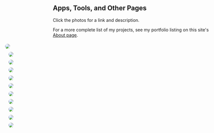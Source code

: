 
<!-- this file is generated by generateMiscGallery.py -->

[//]: # (gen-title: Misc Pages)

[//]: # (gen-keywords: apps, tools, art, javascript, photography)

[//]: # (gen-description: Links to things on this website that are not blog posts or photo galleries.)

[//]: # (gen-meta-end)

## Apps, Tools, and Other Pages

Click the photos for a link and description.

For a more complete list of my projects, see my portfolio listing on this site's <a href="../about/">About page</a>.

<style>
	.img-container {
		padding-top: 1.0rem;
		padding-bottom: 1.0rem;
		border-top: 1px solid #949b96;
	}
	details, details summary {
		display: inline;
	}
	details summary {
		list-style: none;
	}
	details img {
		border-radius: 1.0rem;
		/* the site default padding-top for <image> makes the top rounded corners look wrong */
		/* to fix this, set padding to 0 and use margin-top instead */
		padding: 0;
		margin-top: 0.4rem;
	}
	details > summary::-webkit-details-marker {
		display: none;
	}
	details[open] {
		display: block;
		margin-left: auto;
		margin-right: auto;
		max-width: 100%;
		padding-top: 1.0rem;
		padding-bottom: 1.0rem;
		border-top: 1px solid #949b96;
		border-bottom: 1px solid #949b96;
	}
	#loc {
		word-wrap: break-word;
	}
	.width-resp-50 {
		padding-left: 1.25%;
		padding-right: 1.25%;
		max-width: 45%;
	}
	@media screen and (min-width: 64rem) {
		.width-resp-50 {
			padding-left: 1.25%;
			padding-right: 1.25%;
			max-width: 30%;
		}
	}
	@media screen and (min-width: 104rem) {
		.width-resp-50 {
			padding-left: 1.2%;
			padding-right: 1.2%;
			max-width: 22%;
		}
	}
	.wide-override {
		width: 100%
	}
	@media screen and (min-width: 48rem) {
		.wide-override {
			width: 47rem;
			left: 50%;
			position: relative;
			transform: translateX(-50%);
		}
	}
	@media screen and (min-width: 54rem) {
		.wide-override { width: 52rem; }
	}
	@media screen and (min-width: 64rem) {
		.wide-override { width: 61rem; }
	}
	@media screen and (min-width: 74rem) {
		.wide-override { width: 70rem; }
	}
	@media screen and (min-width: 84rem) {
		.wide-override { width: 80rem; }
	}
	@media screen and (min-width: 94rem) {
		.wide-override { width: 90rem; }
	}
	@media screen and (min-width: 104rem) {
		.wide-override { width: 98rem; }
	}
	.btns {
		margin: 1rem 0;
	}
</style>
<div class="wide-override">

<details class="width-resp-50">
	<summary>
		<img class="width-100" src="../s/img/2024/cascading-bloom-filters-screenshot.png"/>
	</summary>
	<p><a href="../misc/cascading-bloom-filters/">Cascading Bloom Filters</a></p>
	<p>A JavaScript app for playing with cascading bloom filters.</p>
	<p>First published in 2024.</p>
</details>
<details class="width-resp-50">
	<summary>
		<img class="width-100" src="../s/img/2024/click-counter-screenshot.jpg"/>
	</summary>
	<p><a href="../misc/click-counter/">Click Counter</a></p>
	<p>A simple JavaScript app for counting things in photos.</p>
	<p>First published in 2024.</p>
</details>
<details class="width-resp-50">
	<summary>
		<img class="width-100" src="../s/img/2023/6174-screenshot.jpg"/>
	</summary>
	<p><a href="../misc/6174/">6174</a></p>
	<p>
Little JavaScript pages for playing with the <a href="../misc/6174/">4-digit</a> and <a href="../misc/6174/k-digit.html">k-digit</a> Kaprekar Routines.</p>
	<p>First published in 2023.</p>
</details>
<details class="width-resp-50">
	<summary>
		<img class="width-100" src="../s/img/2023/nfl-elo-hero.jpg"/>
	</summary>
	<p><a href="../nfl-elo/">NFL Elo Power Rankings</a></p>
	<p>
NFL power rankings based on Elo ratings.<br/><br/>
Written in Python, this project parses Wikipedia data, calculates Elo ratings, and outputs the above linked page.
The project includes a test harness for adjusting Elo rating model parameters, which backtests the model on thousands
of NFL games (more than 10 full seasons at the time of writing).<br/><br/>
For more background, see my blog post <a href="../2023/NFL-Elo-Power-Rankings-for-2023.html">here</a>.</p>
	<p>First published in 2023.</p>
</details>
<details class="width-resp-50">
	<summary>
		<img class="width-100" src="../s/img/2023/partial-string-match-for-birds-screenshot.jpg"/>
	</summary>
	<p><a href="../misc/partial-string-match-for-birds/search.html">Partial String Match for Birds</a></p>
	<p>
An app to demonstrate partial string match for bird species names.<br/>
I tested out algorithms for finding partial string matches of bird species names, and
found one that worked well enough, and ran fast enough, for use in smartphone apps
(this would fix a gripe I have with the otherwise perfect eBird app).<br/>
I implemented the algorithm in JavaScript, and published pages for testing and running the algorithms.
For more background, see my blog post <a href="../2023/Partial-String-Match-for-Birds.html">here</a>.</p>
	<p>First published in 2023.</p>
</details>
<details class="width-resp-50">
	<summary>
		<img class="width-100" src="../s/img/2023/smarter-than-a-chimp-screenshot.jpg"/>
	</summary>
	<p><a href="../misc/smarter-than-a-chimp/">"Smarter Than a Chimp" game</a></p>
	<p>
A JavaScript game similar to one from this video: <a href="https://www.youtube.com/watch?v=zsXP8qeFF6A">https://www.youtube.com/watch?v=zsXP8qeFF6A</a>.<br/><br/>
The source code is availble in its <a href="https://github.com/philthompson/smarter-than-chimp">GitHub repository</a>.</p>
	<p>First published in 2023.</p>
</details>
<details class="width-resp-50">
	<summary>
		<img class="width-100" src="../s/img/2021/water-jars-screenshot.jpg"/>
	</summary>
	<p><a href="../jars/">Water Jars game</a></p>
	<p>
A small JavaScript implementation of the game where, given three containers, water must be evenly divided between the largest pair.
I also created a <a href="../jars/solver.html">standalone solver page</a> for any set of three containers.<br/><br/>
The source code is availble in its <a href="https://github.com/philthompson/water-jars">GitHub repository</a>.</p>
	<p>First published in 2021.</p>
</details>
<details class="width-resp-50">
	<summary>
		<img class="width-100" src="../s/img/2021/very-plotter-screenshot.jpg"/>
	</summary>
	<p><a href="../very-plotter/">Very Plotter</a></p>
	<p>
View the Mandelbrot set, and plots of a few mathematical sequences.
This app uses JavaScript worker threads, the number of which can be updated on the fly.<br/><br/>
The source code is availble in its <a href="https://github.com/philthompson/visualize-primes">GitHub repository</a>.</p>
	<p>First published in 2021.</p>
</details>
<details class="width-resp-50">
	<summary>
		<img class="width-100" src="../s/img/2018/qrcode-screenshot.jpg"/>
	</summary>
	<p><a href="../qrcode.html">qrcodejs</a></p>
	<p>
A JavaScript page for interactively generating QR codes.<br/><br/>
The source code is availble in its <a href="https://github.com/philthompson/qrcodejs">GitHub repository</a>.</p>
	<p>First published in 2018.</p>
</details>
<details class="width-resp-50">
	<summary>
		<img class="width-100" src="../s/img/2018/screensavejs-screenshot.jpg"/>
	</summary>
	<p><a href="../screensavejs/">screensavejs</a></p>
	<p>A JavaScript page that paints a blurry rendition of any image file.</p>
	<p>First published in 2018.</p>
</details>
<details class="width-resp-50">
	<summary>
		<img class="width-100" src="../s/img/2015/black-and-white-screenshot.jpg"/>
	</summary>
	<p><a href="../misc/black-and-white/">Black & White Box</a></p>
	<p>
JavaScript toy that finds a box (many are possible) describing the percentage of
black and white pixels where <i>the text itself</i> is counted.<br/><br/>
This was inspired by the xkcd #688 <a target="_blank" href="https://xkcd.com/688/">"Self-Description"</a>.<br/><br/>
The source code is availble in my original <a href="https://jsfiddle.net/b8w1coga/">jsfiddle</a>.</p>
	<p>First published in 2015.</p>
</details>
</div>
